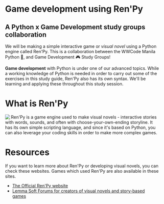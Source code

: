 # Game development using Ren'Py

## A Python x Game Development study groups collaboration 

We will be making a simple interactive game or *visual novel* using a Python engine called Ren'Py. This is a collaboration between the WWCode Manila Python :snake:, and Game Development :video_game: ​Study Groups! 

**Game development** with Python is under one of our advanced topics. While a working knowledge of Python is needed in order to carry out some of the exercises in this study guide, Ren'Py also has its own syntax. We'll be learning and applying these throughout this study session.



# What is Ren'Py

<img src= "https://www.renpy.org/static/index-logo.png" align="left"/>Ren'Py is a game engine used to make visual novels - interactive stories with words, sounds, and often with choose-your-own-ending storyline. It has its own simple scripting language, and since it's based on Python, you can also leverage your coding skills in order to make more complex games.







# Resources

If you want to learn more about Ren'Py or developing visual novels, you can check these websites. Games which used Ren'Py are also available in these sites. 

- [The Official Ren'Py website](https://www.renpy.org/)
- [Lemma Soft Forums for creators of visual novels and story-based games ](https://lemmasoft.renai.us/forums/)
